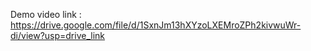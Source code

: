 Demo video link : https://drive.google.com/file/d/1SxnJm13hXYzoLXEMroZPh2kivwuWr-di/view?usp=drive_link